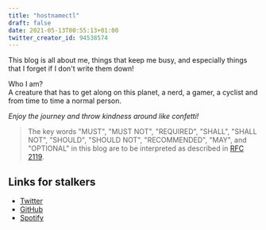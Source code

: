 ```yaml
---
title: "hostnamectl"
draft: false
date: 2021-05-13T00:55:13+01:00
twitter_creator_id: 94538574
---
```


This blog is all about me, things that keep me busy, and especially things that I forget if I don't write them down!  
  
Who I am?  
A creature that has to get along on this planet, a nerd, a gamer, a cyclist and from time to time a normal person.  
  
*Enjoy the journey and throw kindness around like confetti!*  
  
> The key words "MUST", "MUST NOT", "REQUIRED", "SHALL", "SHALL
> NOT", "SHOULD", "SHOULD NOT", "RECOMMENDED",  "MAY", and
> "OPTIONAL" in this blog are to be interpreted as described in
> [RFC 2119](https://tools.ietf.org/rfc/rfc2119.txt).

## Links for stalkers

- [Twitter](https://twitter.com/skat)
- [GitHub](https://github.com/iamsilvio)
- [Spotify](https://open.spotify.com/user/skat-)
